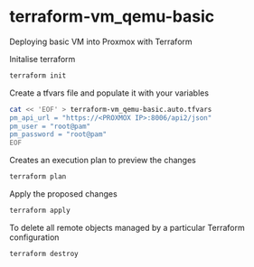 # terraform-vm_qemu-basic
Deploying basic VM into Proxmox with Terraform

Initalise terraform
```bash
terraform init
```

Create a tfvars file and populate it with your variables
```bash
cat << 'EOF' > terraform-vm_qemu-basic.auto.tfvars
pm_api_url = "https://<PROXMOX IP>:8006/api2/json"
pm_user = "root@pam"
pm_password = "root@pam"
EOF
```

Creates an execution plan to preview the changes
```bash
terraform plan
```

Apply the proposed changes
```bash
terraform apply
```

To delete all remote objects managed by a particular Terraform configuration
```bash
terraform destroy
```
